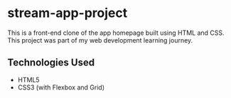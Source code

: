 # stream-app-project

This is a front-end clone of the app homepage built using HTML and CSS. This project was part of my web development learning journey.

## Technologies Used
* HTML5
* CSS3 (with Flexbox and Grid)
